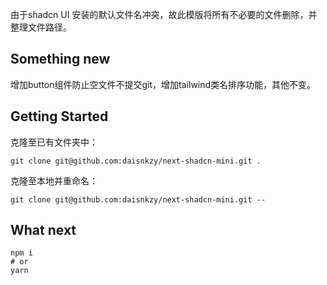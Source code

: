 由于shadcn UI 安装的默认文件名冲突，故此模版将所有不必要的文件删除，并整理文件路径。

## Something new

增加button组件防止空文件不提交git，增加tailwind类名排序功能，其他不变。

## Getting Started

克隆至已有文件夹中：
```
git clone git@github.com:daisnkzy/next-shadcn-mini.git .
```

克隆至本地并重命名：
```
git clone git@github.com:daisnkzy/next-shadcn-mini.git --
```




## What next

```
npm i
# or
yarn 

```
